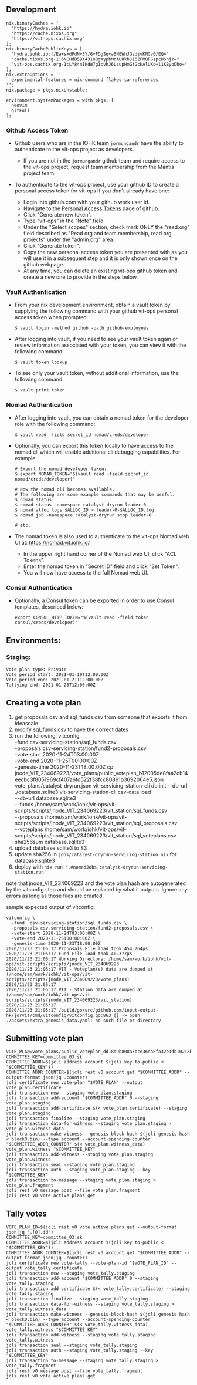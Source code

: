 ## Development

    nix.binaryCaches = [
      "https://hydra.iohk.io"
      "https://cache.nixos.org"
      "https://vit-ops.cachix.org"
    ];
    nix.binaryCachePublicKeys = [
      "hydra.iohk.io:f/Ea+s+dFdN+3Y/G+FDgSq+a5NEWhJGzdjvKNGv0/EQ="
      "cache.nixos.org-1:6NCHdD59X431o0gWypbMrAURkbJ16ZPMQFGspcDShjY="
      "vit-ops.cachix.org-1:LY84nIKdW7g1cvhJ6LsupHmGtGcKAlUXo+l1KByoDho="
    ];
    nix.extraOptions = ''
      experimental-features = nix-command flakes ca-references
    '';
    nix.package = pkgs.nixUnstable;

    environment.systemPackages = with pkgs; [
      neovim
      gitFull
    ];


### Github Access Token

* Github users who are in the IOHK team `jormungandr` have the ability to authenticate to the vit-ops project as developers.
  * If you are not in the `jormungandr` github team and require access to the vit-ops project, request team membership from the Mantis project team.

* To authenticate to the vit-ops project, use your github ID to create a personal access token for vit-ops if you don't already have one:
  * Login into github.com with your github work user id.
  * Navigate to the [Personal Access Tokens](https://github.com/settings/tokens) page of github.
  * Click "Generate new token".
  * Type "vit-ops" in the "Note" field.
  * Under the "Select scopes" section, check mark ONLY the "read:org" field described as "Read org and team membership, read org projects" under the "admin:org" area.
  * Click "Generate token".
  * Copy the new personal access token you are presented with as you will use it in a subsequent step and it is only shown once on the github webpage.
  * At any time, you can delete an existing vit-ops github token and create a new one to provide in the steps below.


### Vault Authentication

* From your nix development environment, obtain a vault token by supplying the following command with your github vit-ops personal access token when prompted:
    ```
    $ vault login -method github -path github-employees
    ```

* After logging into vault, if you need to see your vault token again or review information associated with your token, you can view it with the following command:
    ```
    $ vault token lookup
    ```

* To see only your vault token, without additional information, use the following command:
    ```
    $ vault print token
    ```


### Nomad Authentication

* After logging into vault, you can obtain a nomad token for the developer role with the following command:
    ```
    $ vault read -field secret_id nomad/creds/developer
    ```

* Optionally, you can export this token locally to have access to the nomad cli which will enable additional cli debugging capabilities.  For example:
    ```
    # Export the nomad developer token:
    $ export NOMAD_TOKEN="$(vault read -field secret_id nomad/creds/developer)"

    # Now the nomad cli becomes available.
    # The following are some example commands that may be useful:
    $ nomad status
    $ nomad status -namespace catalyst-dryrun leader-0
    $ nomad alloc logs $ALLOC_ID > leader-0-$ALLOC_ID.log
    $ nomad job -namespace catalyst-dryrun stop leader-0

    # etc.
    ```

* The nomad token is also used to authenticate to the vit-ops Nomad web UI at: https://nomad.vit.iohk.io/
  * In the upper right hand corner of the Nomad web UI, click "ACL Tokens".
  * Enter the nomad token in "Secret ID" field and click "Set Token".
  * You will now have access to the full Nomad web UI.


### Consul Authentication

* Optionally, a Consul token can be exported in order to use Consul templates, described below:
    ```
    export CONSUL_HTTP_TOKEN="$(vault read -field token consul/creds/developer)"
    ```




## Environments:

### Staging:

    Vote plan type: Private
    Vote period start: 2021-01-19T12:00:00Z
    Vote period end: 2021-01-21T12:00:00Z
    Tallying end: 2021-01-25T12:00:00Z

## Creating a vote plan

1. get proposals csv and sql_funds.csv from someone that exports it from ideascale
2. modify sql_funds.csv to have the correct dates
3. run the following:
    vitconfig \
      -fund csv-servicing-station/sql_funds.csv \
      -proposals csv-servicing-station/fund2-proposals.csv \
      -vote-start 2020-11-24T03:00:00Z \
      -vote-end 2020-11-25T00:00:00Z \
      -genesis-time 2020-11-23T18:00:00Z
    cp jnode_VIT_234069223/vote_plans/public_voteplan_b12005de8faa2cb14eecbc3f8051969cf407a6fd522f38fcc80861b3692064e5.json vote_plans/catalyst_dryrun.json
    vit-servicing-station-cli db init --db-url ./database.sqlite3
    vit-servicing-station-cli csv-data load \
      --db-url database.sqlite3 \
      --funds /home/sam/work/iohk/vit-ops/vit-scripts/scripts/jnode_VIT_234069223/vit_station/sql_funds.csv \
      --proposals /home/sam/work/iohk/vit-ops/vit-scripts/scripts/jnode_VIT_234069223/vit_station/sql_proposals.csv \
      --voteplans /home/sam/work/iohk/vit-ops/vit-scripts/scripts/jnode_VIT_234069223/vit_station/sql_voteplans.csv
    sha256sum database.sqlite3
4. upload database.sqlite3 to S3
5. update sha256 in `jobs/catalyst-dryrun-servicing-station.nix` for database.sqlite3
6. deploy with `nix run '.#nomadJobs.catalyst-dryrun-servicing-station.run'`

note that jnode_VIT_234069223 and the vote plan hash are autogenerated by the
vitconfig step and should be replaced by what it outputs. Ignore any errors as
long as those files are created.

sample expected output of vitconfig:

    vitconfig \
      -fund  csv-servicing-station/sql_funds.csv \
      -proposals csv-servicing-station/fund2-proposals.csv \
      -vote-start 2020-11-24T03:00:00Z \
      -vote-end 2020-11-25T00:00:00Z \
      -genesis-time 2020-11-23T18:00:00Z
    2020/11/23 21:05:17 Proposals File load took 454.264µs
    2020/11/23 21:05:17 Fund File load took 40.377µs
    2020/11/23 21:05:17 Working Directory: /home/sam/work/iohk/vit-ops/vit-scripts/scripts/jnode_VIT_234069223
    2020/11/23 21:05:17 VIT - Voteplan(s) data are dumped at (/home/sam/work/iohk/vit-ops/vit-scripts/scripts/jnode_VIT_234069223/vote_plans)
    2020/11/23 21:05:17 
    2020/11/23 21:05:17 VIT - Station data are dumped at (/home/sam/work/iohk/vit-ops/vit-scripts/scripts/jnode_VIT_234069223/vit_station)
    2020/11/23 21:05:17 
    2020/11/23 21:05:17 /build/go/src/github.com/input-output-hk/jorvit/cmd/vitconfig/vitconfig.go:863 [] -> open ./assets/extra_genesis_data.yaml: no such file or directory
## Submitting vote plan

    VOTE_PLAN=vote_plans/public_voteplan_dd18d9b808a3bce36da8fa32e1db10218bb50d6dcb687a8f3b90d2f03bfe0d49.json
    COMMITTEE_KEY=committee_03.sk
    COMMITTEE_ADDR=$(jcli address account $(jcli key to-public < "$COMMITTEE_KEY"))
    COMMITTEE_ADDR_COUNTER=$(jcli rest v0 account get "$COMMITTEE_ADDR" --output-format json|jq .counter)
    jcli certificate new vote-plan "$VOTE_PLAN" --output vote_plan.certificate
    jcli transaction new --staging vote_plan.staging
    jcli transaction add-account "$COMMITTEE_ADDR" 0 --staging vote_plan.staging
    jcli transaction add-certificate $(< vote_plan.certificate) --staging vote_plan.staging
    jcli transaction finalize --staging vote_plan.staging
    jcli transaction data-for-witness --staging vote_plan.staging > vote_plan.witness_data
    jcli transaction make-witness --genesis-block-hash $(jcli genesis hash < block0.bin) --type account --account-spending-counter "$COMMITTEE_ADDR_COUNTER" $(< vote_plan.witness_data) vote_plan.witness "$COMMITTEE_KEY"
    jcli transaction add-witness --staging vote_plan.staging vote_plan.witness
    jcli transaction seal --staging vote_plan.staging
    jcli transaction auth --staging vote_plan.staging --key "$COMMITTEE_KEY"
    jcli transaction to-message --staging vote_plan.staging > vote_plan.fragment
    jcli rest v0 message post --file vote_plan.fragment
    jcli rest v0 vote active plans get


## Tally votes

    VOTE_PLAN_ID=$(jcli rest v0 vote active plans get --output-format json|jq '.[0].id')
    COMMITTEE_KEY=committee_03.sk
    COMMITTEE_ADDR=$(jcli address account $(jcli key to-public < "$COMMITTEE_KEY"))
    COMMITTEE_ADDR_COUNTER=$(jcli rest v0 account get "$COMMITTEE_ADDR" --output-format json|jq .counter)
    jcli certificate new vote-tally --vote-plan-id "$VOTE_PLAN_ID" --output vote_tally.certificate
    jcli transaction new --staging vote_tally.staging
    jcli transaction add-account "$COMMITTEE_ADDR" 0 --staging vote_tally.staging
    jcli transaction add-certificate $(< vote_tally.certificate) --staging vote_tally.staging
    jcli transaction finalize --staging vote_tally.staging
    jcli transaction data-for-witness --staging vote_tally.staging > vote_tally.witness_data
    jcli transaction make-witness --genesis-block-hash $(jcli genesis hash < block0.bin) --type account --account-spending-counter "$COMMITTEE_ADDR_COUNTER" $(< vote_tally.witness_data) vote_tally.witness "$COMMITTEE_KEY"
    jcli transaction add-witness --staging vote_tally.staging vote_tally.witness
    jcli transaction seal --staging vote_tally.staging
    jcli transaction auth --staging vote_tally.staging --key "$COMMITTEE_KEY"
    jcli transaction to-message --staging vote_tally.staging > vote_tally.fragment
    jcli rest v0 message post --file vote_tally.fragment
    jcli rest v0 vote active plans get
